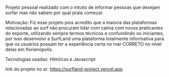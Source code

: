 Projeto pessoal realizado com o intuito de informar pessoas que desejam surfar mas não sabem por qual praia começar.

Motivação: Fiz esse projeto pois acredito que a maioria das plataformas relacionadas ao surf não procuram lidar com calma com novos praticantes do esporte, utilizando sempre termos técnicos e confundindo os iniciantes, por isso desenvolvi a SurfLand uma plataforma totalmente informativa para que os usuários possam ter a experiência certa no mar CORRETO no nível delas em florianópolis.

Tecnologias usadas: Html/css e Javascript

link do projeto no ar: https://surfland-project.vercel.app
